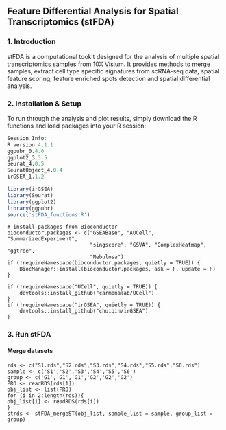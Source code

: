 ## Feature Differential Analysis for Spatial Transcriptomics (stFDA)

### 1. Introduction

stFDA is a computational tookit designed for the analysis of multiple spatial transcriptomics samples from 10X Visium. It provides methods to merge samples, extract cell type specific signatures from scRNA-seq data, spatial feature scoring, feature enriched spots detection and spatial differential analysis. 

### 2. Installation & Setup

To run through the analysis and plot results, simply download the R functions and load packages into your R session:

```R
Session Info:
R version 4.1.1
ggpubr_0.4.0
ggplot2_3.3.5
Seurat_4.0.5
SeuratObject_4.0.4 
irGSEA_1.1.2
```

```R
library(irGSEA)
library(Seurat)
library(ggplot2)
library(ggpubr)
source('stFDA_functions.R')
```
```
# install packages from Bioconductor
bioconductor.packages <- c("GSEABase", "AUCell", "SummarizedExperiment", 
                           "singscore", "GSVA", "ComplexHeatmap", "ggtree", 
                           "Nebulosa")
if (!requireNamespace(bioconductor.packages, quietly = TRUE)) { 
    BiocManager::install(bioconductor.packages, ask = F, update = F)
}

if (!requireNamespace("UCell", quietly = TRUE)) { 
    devtools::install_github("carmonalab/UCell")
}
if (!requireNamespace("irGSEA", quietly = TRUE)) { 
    devtools::install_github("chuiqin/irGSEA")
}
```
### 3. Run stFDA

#### Merge datasets

```
rds <- c("S1.rds","S2.rds","S3.rds","S4.rds","S5.rds","S6.rds")
sample <- c('S1','S2','S3','S4','S5','S6')
group <- c('G1','G1','G1','G2','G2','G2')
PRO <- readRDS(rds[1])
obj_list <- list(PRO)
for (i in 2:length(rds)){
obj_list[i] <- readRDS(rds[i])
}
strds <- stFDA_mergeST(obj_list, sample_list = sample, group_list = group)
```

